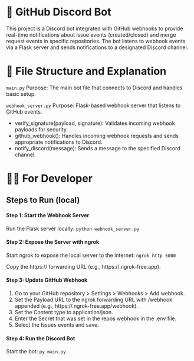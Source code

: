 # 🐙 GitHub Discord Bot

This project is a Discord bot integrated with GitHub webhooks to provide real-time notifications about issue events (created/closed) and merge request events in specific repositories. The bot listens to webhook events via a Flask server and sends notifications to a designated Discord channel.

# 📁 File Structure and Explanation

`main.py`
Purpose: The main bot file that connects to Discord and handles basic setup.

`webhook_server.py`
Purpose: Flask-based webhook server that listens to GitHub events.

- verify_signature(payload, signature): Validates incoming webhook payloads for security.
- github_webhook(): Handles incoming webhook requests and sends appropriate notifications to Discord.
- notify_discord(message): Sends a message to the specified Discord channel.

# 👨‍💻 For Developer

## Steps to Run (local)

#### Step 1: Start the Webhook Server

Run the Flask server locally:
`python webhook_server.py`

#### Step 2: Expose the Server with ngrok

Start ngrok to expose the local server to the internet:
`ngrok http 5000`

Copy the https:// forwarding URL (e.g., https://<ngrok-subdomain>.ngrok-free.app).

#### Step 3: Update GitHub Webhook

1. Go to your GitHub repository > Settings > Webhooks > Add webhook.
2. Set the Payload URL to the ngrok forwarding URL with /webhook appended (e.g., https://<your-ngrok-subdomain>.ngrok-free.app/webhook).
3. Set the Content type to application/json.
4. Enter the Secret that was set in the repos webhook in the .env file.
5. Select the Issues events and save.

#### Step 4: Run the Discord Bot

Start the bot:
`py main.py`
